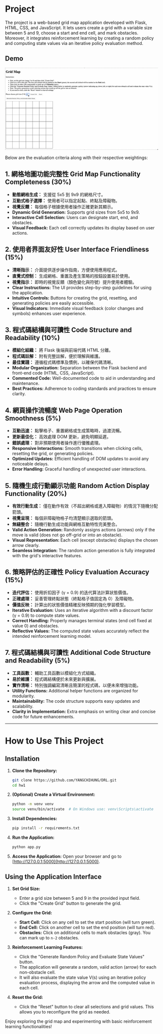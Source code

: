 # Project 

The project is a web-based grid map application developed with Flask, HTML, CSS, and JavaScript. It lets users create a grid with a variable size between 5 and 9, choose a start and end cell, and mark obstacles. Moreover, it integrates reinforcement learning by creating a random policy and computing state values via an iterative policy evaluation method.

## Demo
![Demo](static/demo.gif)

Below are the evaluation criteria along with their respective weightings:

## 1. 網格地圖功能完整性 Grid Map Functionality Completeness (30%)
- **動態網格生成：** 支援從 5x5 到 9x9 的網格尺寸。  
- **互動式格子選擇：** 使用者可以指定起點、終點及障礙物。  
- **視覺反饋：** 每個格子根據使用者操作正確更新其顯示。
- **Dynamic Grid Generation:** Supports grid sizes from 5x5 to 9x9.
- **Interactive Cell Selection:** Users can designate start, end, and obstacles.
- **Visual Feedback:** Each cell correctly updates its display based on user actions.

## 2. 使用者界面友好性 User Interface Friendliness (15%)
- **清晰指示：** 介面提供逐步操作指南，方便使用應用程式。  
- **直覺式控制：** 生成網格、重置及產生策略的按鈕設置易於使用。  
- **視覺指示：** 即時的視覺反饋（顏色變化與符號）提升使用者體驗。
- **Clear Instructions:** The UI provides step-by-step guidelines for using the application.
- **Intuitive Controls:** Buttons for creating the grid, resetting, and generating policies are easily accessible.
- **Visual Indicators:** Immediate visual feedback (color changes and symbols) enhances user experience.

## 3. 程式碼結構與可讀性 Code Structure and Readability (10%)
- **模組化組織：** 將 Flask 後端與前端代碼 HTML 分離。  
- **程式碼註解：** 附有完整註解，便於理解與維護。  
- **最佳實踐：** 遵循程式碼標準及慣例，以確保代碼清晰。
- **Modular Organization:** Separation between the Flask backend and front-end code (HTML, CSS, JavaScript).
- **Commented Code:** Well-documented code to aid in understanding and maintenance.
- **Best Practices:** Adherence to coding standards and practices to ensure clarity.

## 4. 網頁操作流暢度 Web Page Operation Smoothness (5%)
- **互動迅速：** 點擊格子、重置網格或生成策略時，過渡流暢。  
- **更新最佳化：** 高效處理 DOM 更新，避免明顯延遲。  
- **錯誤處理：** 對非預期使用者操作進行優雅處理。
- **Responsive Interactions:** Smooth transitions when clicking cells, resetting the grid, or generating policies.
- **Optimized Updates:** Efficient handling of DOM updates to avoid any noticeable delays.
- **Error Handling:** Graceful handling of unexpected user interactions.

## 5. 隨機生成行動顯示功能 Random Action Display Functionality (20%)
- **有效行動生成：** 僅在動作有效（不超出網格或進入障礙物）的情況下隨機分配箭頭。  
- **視覺呈現：** 每個非障礙物格子均清楚顯示選取的箭頭。  
- **無縫整合：** 隨機行動生成功能與網格互動特性完美整合。
- **Valid Action Generation:** Randomly assigns actions (arrows) only if the move is valid (does not go off-grid or into an obstacle).
- **Visual Representation:** Each cell (except obstacles) displays the chosen arrow clearly.
- **Seamless Integration:** The random action generation is fully integrated with the grid's interactive features.

## 6. 策略評估的正確性 Policy Evaluation Accuracy (15%)
- **迭代評估：** 使用折扣因子 (γ = 0.9) 的迭代算法計算狀態價值。  
- **正確處理：** 妥善管理終點狀態（終點格子值固定為 0）及障礙物。  
- **價值反映：** 計算出的狀態價值精確反映預期的強化學習模型。
- **Iterative Evaluation:** Uses an iterative algorithm with a discount factor (γ = 0.9) to compute state values.
- **Correct Handling:** Properly manages terminal states (end cell fixed at value 0) and obstacles.
- **Reflective Values:** The computed state values accurately reflect the intended reinforcement learning model.

## 7. 程式碼結構與可讀性 Additional Code Structure and Readability (5%)
- **工具函數：** 輔助工具函數以模組化方式組織。  
- **易於維護：** 程式碼結構便於未來更新與擴展。  
- **實作清晰：** 特別強調編寫清晰且簡潔的程式碼，以便未來增強功能。
- **Utility Functions:** Additional helper functions are organized for modularity.
- **Maintainability:** The code structure supports easy updates and scalability.
- **Clarity in Implementation:** Extra emphasis on writing clear and concise code for future enhancements.

---

# How to Use This Project

## Installation
1. **Clone the Repository:**
   ```bash
   git clone https://github.com/YANGCHIHUNG/DRL.git
   cd hw1
   ```
2. **(Optional) Create a Virtual Environment:**
   ```bash
   python -m venv venv
   source venv/bin/activate  # On Windows use: venv\Scripts\activate
   ```
3. **Install Dependencies:**
   ```bash
   pip install -r requirements.txt
   ```
4. **Run the Application:**
   ```bash
   python app.py
   ```
5. **Access the Application:**
   Open your browser and go to [http://127.0.0.1:5000](http://127.0.0.1:5000).

## Using the Application Interface
1. **Set Grid Size:**
   - Enter a grid size between 5 and 9 in the provided input field.
   - Click the "Create Grid" button to generate the grid.

2. **Configure the Grid:**
   - **Start Cell:** Click on any cell to set the start position (will turn green).
   - **End Cell:** Click on another cell to set the end position (will turn red).
   - **Obstacles:** Click on additional cells to mark obstacles (gray). You can mark up to `n-2` obstacles.

3. **Reinforcement Learning Features:**
   - Click the "Generate Random Policy and Evaluate State Values" button.
   - The application will generate a random, valid action (arrow) for each non-obstacle cell.
   - It will also evaluate the state value V(s) using an iterative policy evaluation process, displaying the arrow and the computed value in each cell.

4. **Reset the Grid:**
   - Click the "Reset" button to clear all selections and grid values. This allows you to reconfigure the grid as needed.

Enjoy exploring the grid map and experimenting with basic reinforcement learning functionalities!

